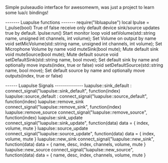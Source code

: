 Simple pulseaudio interface for awesomewm, was just a project to learn some lua/c bindings!

------- Luapulse functions -------
 require("libluapulse")
 local lpulse = l_pulse(bool)
    True of false receive only default device sink/source updates
    true by default.
 lpulse:run()
    Start monitor loop
 void setVolume(std::string name, unsigned int channels, int volume);
    Set Volume on output by name
 void setMicVolume(std::string name, unsigned int channels, int volume);
    Set Microphone Volume by name
 void muteSink(bool mute);
    Mute default sink
 void muteSource(bool mute); Mute default source
 void setDefaultSink(std::string name, bool move);
    Set default sink by name and optionally move inputs(index, true or false)
 void setDefaultSource(std::string name, bool move);
    Set default source by name and optionally move outputs(index, true or false)

------ Luapulse Signals --------------
luapulse::sink_default :
  connect_signal("luapulse::sink_default", function(index)
luapulse::source_default :
  connect_signal("luapulse::source_default", function(index)
luapulse::remove_sink
  connect_signal("luapulse::remove_sink", function(index)
luapulse::remove_source
  connect_signal("luapulse::remove_source", function(index)
luapulse::sink_update
  connect_signal("luapulse::sink_update", function(data)
  data = { index, volume, mute }
luapulse::source_update
  connect_signal("luapulse::source_update", function(data)
  data = { index, volume, mute }
luapulse::new_sink
  connect_signal("luapulse::new_sink", function(data)
  data = { name, desc, index, channels, volume, mute }
luapulse::new_source
  connect_signal("luapulse::new_source", function(data)
  data = { name, desc, index, channels, volume, mute }
